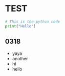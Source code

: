 # TEST

```python
# This is the python code
print("Hello")
```


## 0318
- yaya
- another
- hi
- hello
